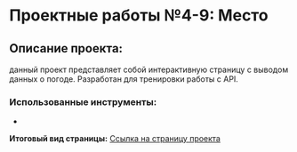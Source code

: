 # Проектные работы №4-9: Место

## Описание проекта:
данный проект представляет собой интерактивную страницу c выводом данных о погоде. Разработан для тренировки работы c API.

### Использованные инструменты:
*



**Итоговый вид страницы:** [Ссылка на страницу проекта](https://aleksandra-shevchenko.github.io/weather/index.html)
